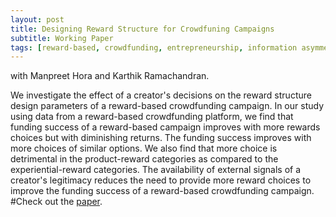 ```yaml
---
layout: post
title: Designing Reward Structure for Crowdfuning Campaigns
subtitle: Working Paper  
tags: [reward-based, crowdfunding, entrepreneurship, information asymmetry]
---
```


with Manpreet Hora and Karthik Ramachandran.

We investigate the effect of a creator's decisions on the reward structure design parameters of a reward-based crowdfunding campaign. In our study using data from a reward-based crowdfunding platform, we find that funding success of a reward-based campaign improves with more rewards choices but with diminishing returns. The funding success improves with more choices of similar options. We also find that more choice is detrimental in the product-reward categories as compared to the experiential-reward categories. The availability of external signals of a creator's legitimacy reduces the need to provide more reward choices to improve the funding success of a reward-based crowdfunding campaign. 
#Check out the [paper](https://papers.ssrn.com/sol3/papers.cfm?abstract_id=2962348\\1).
